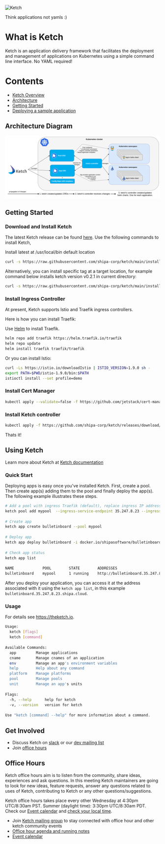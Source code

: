 ![Ketch](https://i.imgur.com/TVe46Dm.png)


Think applications not yamls :)

# What is Ketch
Ketch is an application delivery framework that facilitates the deployment and management of applications on Kubernetes using a simple command line interface. No YAML required!

# Contents
* [Ketch Overview](https://learn.theketch.io/docs/overview)
* [Architecture](https://learn.theketch.io/docs/architecture)
* [Getting Started](#getting-started)
* [Deploying a sample application](https://learn.theketch.io/docs/getting-started#deploying-an-application)  

## Architecture Diagram 

![Architecture](./img/ketch-architecture.png)

## Getting Started

### Download and Install Ketch 

The latest Ketch release can be found [here](https://github.com/shipa-corp/ketch/releases). Use the following commands
to install Ketch, 

Install latest at /usr/local/bin default location

```bash
curl -s https://raw.githubusercontent.com/shipa-corp/ketch/main/install.sh | bash
```

Alternatively, you can install specific tag at a target location, for example command below installs ketch version v0.2.1 in current directory:

```bash
curl -s https://raw.githubusercontent.com/shipa-corp/ketch/main/install.sh | INSTALL_DIR=. TAG=v0.2.1  bash
```

### Install Ingress Controller

At present, Ketch supports Istio and Traefik ingress controllers.

Here is how you can install Traefik:

Use [Helm](https://helm.sh/docs/intro/install/) to install Traefik. 

```bash 
helm repo add traefik https://helm.traefik.io/traefik
helm repo update
helm install traefik traefik/traefik
```

Or you can install Istio:

```bash
curl -Ls https://istio.io/downloadIstio | ISTIO_VERSION=1.9.0 sh -
export PATH=$PWD/istio-1.9.0/bin:$PATH
istioctl install --set profile=demo 
```

### Install Cert Manager

```bash
kubectl apply --validate=false -f https://github.com/jetstack/cert-manager/releases/download/v1.0.3/cert-manager.yaml
```

### Install Ketch controller

```bash
kubectl apply -f https://github.com/shipa-corp/ketch/releases/download/v0.2.1/ketch-controller.yaml
```

Thats it!

## Using Ketch 

Learn more about Ketch at [Ketch documentation](https://learn.theketch.io/docs)

### Quick Start

Deploying apps is easy once you've installed Ketch.  First, create a pool. Then create app(s) adding them to the pool and finally 
deploy the app(s).  The following example illustrates these steps. 

```bash
# Add a pool with ingress Traefik (default), replace ingress IP address by your ingress IP address
ketch pool add mypool  --ingress-service-endpoint 35.247.8.23 --ingress-type traefik

# Create app
ketch app create bulletinboard --pool mypool       

# Deploy app
ketch app deploy bulletinboard -i docker.io/shipasoftware/bulletinboard:1.0 

# Check app status
ketch app list 

NAME             POOL        STATE        ADDRESSES                                      PLATFORM    DESCRIPTION
bulletinboard    mypool      1 running    http://bulletinboard.35.247.8.23.shipa.cloud
```
After you deploy your application, you can access it at the address associated with it using the `ketch app list`, in 
this example `bulletinboard.35.247.8.23.shipa.cloud`. 

### Usage

For details see https://theketch.io.

```bash
Usage:
  ketch [flags]
  ketch [command]

Available Commands:
  app         Manage applications
  cname       Manage cnames of an application
  env         Manage an app's environment variables
  help        Help about any command
  platform    Manage platforms
  pool        Manage pools
  unit        Manage an app's units

Flags:
  -h, --help      help for ketch
  -v, --version   version for ketch

Use "ketch [command] --help" for more information about a command.
```

## Get Involved

* Discuss Ketch on [slack](https://join.slack.com/t/shipaco/shared_invite/zt-mqy8plp1-DxFKP102VJtUn5q9tzom9Q) or our [dev mailing list](https://groups.google.com/g/ketch-dev)
* Join [office hours](#office-hours) 

## Office Hours

Ketch office hours aim is to listen from the community, share ideas, experiences and ask questions. In this meeting Ketch maintainers are going to look for new ideas, feature requests, answer any questions related to uses of Ketch, contributing to Ketch or any other questions/suggestions.

Ketch office hours takes place every other Wednesday at 4:30pm UTC/8:30am PST. Summer (daylight time): 3:30pm UTC/8:30am PDT. Check our [Event calendar](https://calendar.google.com/calendar/embed?src=48oaii5hknjo6vbrhq8lgqg0c8%40group.calendar.google.com&ctz=America%2FLos_Angeles) and [check your local time](https://www.thetimezoneconverter.com/?t=16:30&tz=UTC).

* Join [Ketch mailing group](https://groups.google.com/g/ketch-dev) to stay connected with office hour and other ketch community events
* [Office hour agenda and running notes](https://docs.google.com/document/d/1E5SJx5pTe2ZsEY60A5FFThv931Euw2Pmr-MvoBU510s/edit#)
* [Event calendar](https://calendar.google.com/calendar/embed?src=48oaii5hknjo6vbrhq8lgqg0c8%40group.calendar.google.com&ctz=America%2FLos_Angeles)

